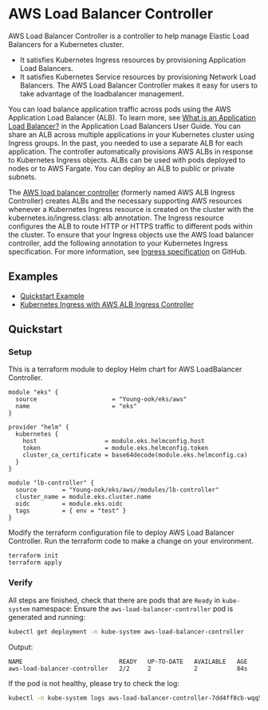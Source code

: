 # AWS Load Balancer Controller
AWS Load Balancer Controller is a controller to help manage Elastic Load Balancers for a Kubernetes cluster.
- It satisfies Kubernetes Ingress resources by provisioning Application Load Balancers.
- It satisfies Kubernetes Service resources by provisioning Network Load Balancers.
The AWS Load Balancer Controller makes it easy for users to take advantage of the loadbalancer management. 

You can load balance application traffic across pods using the AWS Application Load Balancer (ALB). To learn more, see [What is an Application Load Balancer?](https://docs.aws.amazon.com/elasticloadbalancing/latest/application/introduction.html) in the Application Load Balancers User Guide. You can share an ALB across multiple applications in your Kubernetes cluster using Ingress groups. In the past, you needed to use a separate ALB for each application. The controller automatically provisions AWS ALBs in response to Kubernetes Ingress objects. ALBs can be used with pods deployed to nodes or to AWS Fargate. You can deploy an ALB to public or private subnets.

The [AWS load balancer controller](https://github.com/kubernetes-sigs/aws-load-balancer-controller) (formerly named AWS ALB Ingress Controller) creates ALBs and the necessary supporting AWS resources whenever a Kubernetes Ingress resource is created on the cluster with the kubernetes.io/ingress.class: alb annotation. The Ingress resource configures the ALB to route HTTP or HTTPS traffic to different pods within the cluster. To ensure that your Ingress objects use the AWS load balancer controller, add the following annotation to your Kubernetes Ingress specification. For more information, see [Ingress specification](https://kubernetes-sigs.github.io/aws-load-balancer-controller/guide/ingress/spec/) on GitHub.

## Examples
- [Quickstart Example](https://github.com/Young-ook/terraform-aws-eks/blob/main/modules/alb-ingress/README.md#quickstart)
- [Kubernetes Ingress with AWS ALB Ingress Controller](https://aws.amazon.com/blogs/opensource/kubernetes-ingress-aws-alb-ingress-controller/a)

## Quickstart
### Setup
This is a terraform module to deploy Helm chart for AWS LoadBalancer Controller.
```hcl
module "eks" {
  source                     = "Young-ook/eks/aws"
  name                       = "eks"
}

provider "helm" {
  kubernetes {
    host                   = module.eks.helmconfig.host
    token                  = module.eks.helmconfig.token
    cluster_ca_certificate = base64decode(module.eks.helmconfig.ca)
  }
}

module "lb-controller" {
  source       = "Young-ook/eks/aws//modules/lb-controller"
  cluster_name = module.eks.cluster.name
  oidc         = module.eks.oidc
  tags         = { env = "test" }
}
```
Modify the terraform configuration file to deploy AWS Load Balancer Controller. Run the terraform code to make a change on your environment.
```
terraform init
terraform apply
```

### Verify
All steps are finished, check that there are pods that are `Ready` in `kube-system` namespace:
Ensure the `aws-load-balancer-controller` pod is generated and running:

```sh
kubectl get deployment -n kube-system aws-load-balancer-controller
```
Output:
```
NAME                           READY   UP-TO-DATE   AVAILABLE   AGE
aws-load-balancer-controller   2/2     2            2           84s
```
If the pod is not healthy, please try to check the log:
```sh
kubectl -n kube-system logs aws-load-balancer-controller-7dd4ff8cb-wqq58
```